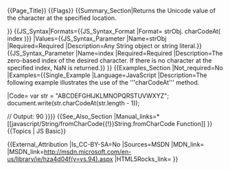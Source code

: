{{Page_Title}}
{{Flags}}
{{Summary_Section|Returns the Unicode value of the character at the specified location.

}}
{{JS_Syntax|Formats={{JS_Syntax_Format
|Format= strObj. charCodeAt( index )}}
|Values={{JS_Syntax_Parameter
|Name=strObj
|Required=Required
|Description=Any String object or string literal.}}{{JS_Syntax_Parameter
|Name=index
|Required=Required
|Description=The zero-based index of the desired character. If there is no character at the specified index, NaN is returned.}}
}}
{{Examples_Section
|Not_required=No
|Examples={{Single_Example
|Language=JavaScript
|Description=The following example illustrates the use of the '''charCodeAt''' method.

|Code= var str = "ABCDEFGHIJKLMNOPQRSTUVWXYZ"; 
 document.write(str.charCodeAt(str.length - 1));
 
 // Output: 90
}}}}
{{See_Also_Section
|Manual_links=* [[javascript/String/fromCharCode{{!}}String.fromCharCode Function]]
}}
{{Topics | JS Basic}}

{{External_Attribution
|Is_CC-BY-SA=No
|Sources=MSDN
|MDN_link=
|MSDN_link=http://msdn.microsoft.com/en-us/library/ie/hza4d04f(v=vs.94).aspx
|HTML5Rocks_link=
}}